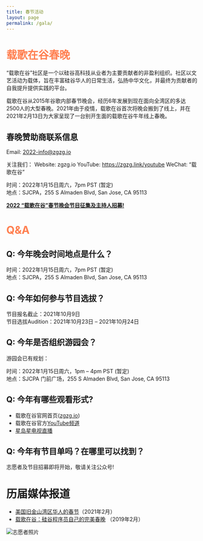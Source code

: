 ```yaml
---
title: 春节活动
layout: page
permalink: /gala/
---
```


# <span style="color:coral">载歌在谷春晚</span>

“载歌在谷”社区是一个以硅谷高科技从业者为主要贡献者的非盈利组织。社区以文艺活动为载体，旨在丰富硅谷华人的日常生活，弘扬中华文化，并最终为贡献者的自我提升提供实践的平台。

载歌在谷从2015年谷歌内部春节晚会，经历6年发展到现在面向全湾区的多达2500人的大型春晚。2021年由于疫情，载歌在谷首次将晚会搬到了线上，并在2021年2月13日为大家呈现了一台别开生面的载歌在谷牛年线上春晚。

## 春晚赞助商联系信息
Email: 2022-info@zgzg.io

关注我们：
Website: zgzg.io
YouTube: https://zgzg.link/youtube
WeChat: “载歌在谷”

时间：2022年1月15日周六，7pm PST (暂定)<br>
地点：SJCPA，255 S Almaden Blvd, San Jose, CA 95113

<a href="https://mp.weixin.qq.com/s/ugBaUYEJl_A720cAHPlPZA"><b>2022 “载歌在谷”春节晚会节目征集及主持人招募!</b></a>

# <span style="color:coral">Q&A</span>

## Q: 今年晚会时间地点是什么？

时间：2022年1月15日周六，7pm PST (暂定)<br>
地点：SJCPA，255 S Almaden Blvd, San Jose, CA 95113

## Q: 今年如何参与节目选拔？

节目报名截止：2021年10月9日<br>
节目选拔Audition：2021年10月23日 – 2021年10月24日

## Q: 今年是否组织游园会？

游园会已有规划：

时间：2022年1月15日周六，1pm – 4pm PST (暂定)<br>
地点：SJCPA 门前广场，255 S Almaden Blvd, San Jose, CA 95113

## Q: 今年有哪些观看形式?

- 载歌在谷官网首页([zgzg.io](https://www.zgzg.io/))
- 载歌在谷官方[YouTube频道](https://zgzg.link/youtube)
- [星岛星电视直播](http://www.singtao.tv/main/)

## Q: 今年有节目单吗？在哪里可以找到？

志愿者及节目招募即将开始，敬请关注公众号!

# 历届媒体报道

- [美国旧金山湾区华人的春节](https://www.chinanews.com/hr/2021/02-10/9409274.shtml)（2021年2月）
- [载歌在谷：硅谷程序员自己的完美春晚](https://tech.qq.com/a/20190217/002309.htm) （2019年2月）

![志愿者照片](https://tva1.sinaimg.cn/large/008i3skNgy1guri51d2mij61mz0u0akc02.jpg)
